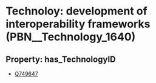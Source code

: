 # Technoloy: __development of interoperability frameworks__ (PBN__Technology_1640)

## Property: has_TechnologyID

* [Q749647](Q749647)

